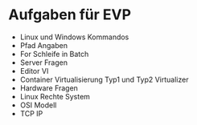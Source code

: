 # Aufgaben für EVP

+ Linux und Windows Kommandos
+ Pfad Angaben
+ For Schleife in Batch
+ Server Fragen
+ Editor VI
+ Container Virtualisierung Typ1 und Typ2 Virtualizer
+ Hardware Fragen
+ Linux Rechte System
+ OSI Modell
+ TCP IP 